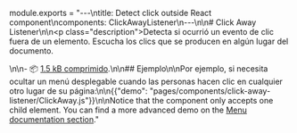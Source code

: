 module.exports = "---\ntitle: Detect click outside React component\ncomponents: ClickAwayListener\n---\n\n# Click Away Listener\n\n<p class=\"description\">Detecta si ocurrió un evento de clic fuera de un elemento. Escucha los clics que se producen en algún lugar del documento.</p>\n\n- 📦 [1.5 kB comprimido](/size-snapshot).\n\n## Ejemplo\n\nPor ejemplo, si necesita ocultar un menú desplegable cuando las personas hacen clic en cualquier otro lugar de su página:\n\n{{\"demo\": \"pages/components/click-away-listener/ClickAway.js\"}}\n\nNotice that the component only accepts one child element. You can find a more advanced demo on the [Menu documentation section](/components/menus/#menulist-composition)."
